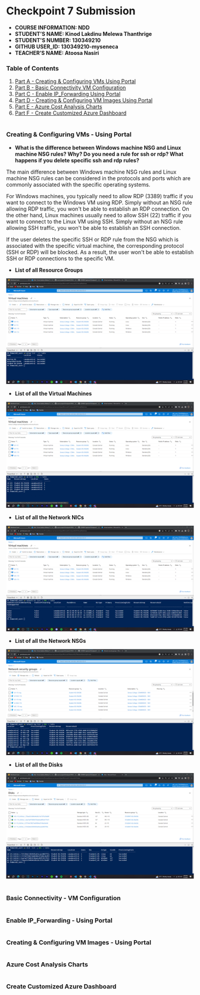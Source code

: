 # Checkpoint 7 Submission

- **COURSE INFORMATION: NDD**
- **STUDENT’S NAME: Kinod Lakdinu Melewa Thanthrige**
- **STUDENT'S NUMBER: 130349210**
- **GITHUB USER_ID: 130349210-myseneca**
- **TEACHER’S NAME: Atoosa Nasiri**

### Table of Contents
1. [Part A - Creating & Configuring VMs Using Portal](#Creating-&-Configuring-VMs-Using-Portal)
2. [Part B - Basic Connectivity VM Configuration](#Basic-Connectivity-VM-Configuration)
3. [Part C - Enable IP_Forwarding Using Portal](#Enable-IP_Forwarding-Using-Portal)
4. [Part D - Creating & Configuring VM Images Using Portal](#Creating-&-Configuring-VM-Images-Using-Portal)
5. [Part E - Azure Cost Analysis Charts](#Azure-Cost-Analysis-Charts)
6. [Part F - Create Customized Azure Dashboard](#Create-Customized-Azure-Dashboard)

#

### **Creating & Configuring VMs - Using Portal**

- **What is the difference between Windows machine NSG and Linux machine NSG rules? Why? Do you need a rule for ssh or rdp? What happens if you delete specific ssh and rdp rules?**

The main difference between Windows machine NSG rules and Linux machine NSG rules can be considered in the protocols and ports which are commonly associated with the specific operating systems.

For Windows machines, you typically need to allow RDP (3389) traffic if you want to connect to the Windows VM using RDP. Simply without an NSG rule allowing RDP traffic, you won't be able to establish an RDP connection. On the other hand, Linux machines usually need to allow SSH (22) traffic if you want to connect to the Linux VM using SSH. Simply without an NSG rule allowing SSH traffic, you won't be able to establish an SSH connection.

If the user deletes the specific SSH or RDP rule from the NSG which is associated with the specific virtual machine, the corresponding protocol (SSH or RDP) will be blocked. As a result, the user won't be able to establish SSH or RDP connections to the specific VM.


- **List of all Resource Groups**
<img src="images/Resource Group List.png" alt="Resource Group List" title="Resource Group List">

- **List of all the Virtual Machines**
<img src="images/VM List.png" alt="Virtual Machine List" title="Virtual Machine List">

- **List of all the Network NICs**
<img src="images/Network NIC List.png" alt="NIC List" title="NIC List">

- **List of all the Network NSGs**
<img src="images/Network NSG List.png" alt="NSG List" title="NSG List">

- **List of all the Disks**
<img src="images/Disk List.png" alt="Disk List" title="Disk List">

#

### **Basic Connectivity - VM Configuration**

#

### **Enable IP_Forwarding - Using Portal**

#

### **Creating & Configuring VM Images - Using Portal**

#

### **Azure Cost Analysis Charts**

#

### **Create Customized Azure Dashboard**
